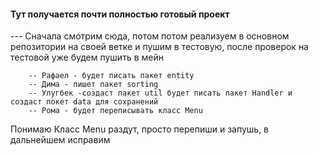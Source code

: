 #### Тут получается почти полностью готовый проект 
    
--- Сначала смотрим сюда, потом потом реализуем в основном репозитории на своей 
ветке и пушим в тестовую, после проверок на тестовой уже будем пушить в мейн

        -- Рафаел - будет писать пакет entity  
        -- Дима - пишет пакет sorting
        -- Улугбек -создаст пакет util будет писать пакет Handler и создаст покет data для сохранений
        -- Рома - будет переписывать класс Menu

Понимаю Класс Menu раздут, просто перепиши и запушь, в дальнейшем исправим  

